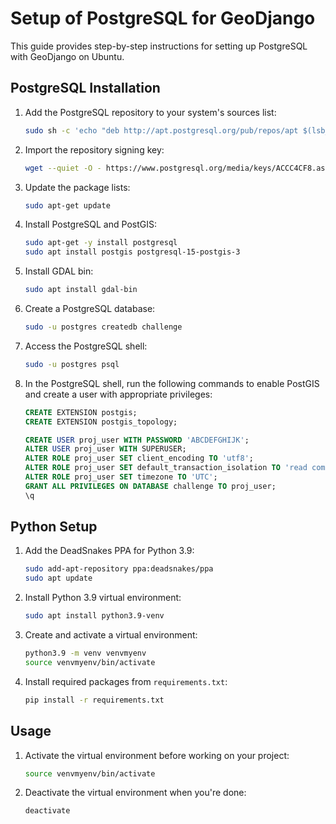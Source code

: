 # Setup of PostgreSQL for GeoDjango

This guide provides step-by-step instructions for setting up PostgreSQL with GeoDjango on Ubuntu.

## PostgreSQL Installation

1. Add the PostgreSQL repository to your system's sources list:
   
    ```bash
    sudo sh -c 'echo "deb http://apt.postgresql.org/pub/repos/apt $(lsb_release -cs)-pgdg main" > /etc/apt/sources.list.d/pgdg.list'
    ```

2. Import the repository signing key:

    ```bash
    wget --quiet -O - https://www.postgresql.org/media/keys/ACCC4CF8.asc | sudo apt-key add -
    ```

3. Update the package lists:

    ```bash
    sudo apt-get update
    ```

4. Install PostgreSQL and PostGIS:

    ```bash
    sudo apt-get -y install postgresql
    sudo apt install postgis postgresql-15-postgis-3
    ```

5. Install GDAL bin:

    ```bash
    sudo apt install gdal-bin
    ```

6. Create a PostgreSQL database:

    ```bash
    sudo -u postgres createdb challenge
    ```

7. Access the PostgreSQL shell:

    ```bash
    sudo -u postgres psql
    ```

8. In the PostgreSQL shell, run the following commands to enable PostGIS and create a user with appropriate privileges:

    ```sql
    CREATE EXTENSION postgis;
    CREATE EXTENSION postgis_topology;

    CREATE USER proj_user WITH PASSWORD 'ABCDEFGHIJK';
    ALTER USER proj_user WITH SUPERUSER;
    ALTER ROLE proj_user SET client_encoding TO 'utf8';
    ALTER ROLE proj_user SET default_transaction_isolation TO 'read committed';
    ALTER ROLE proj_user SET timezone TO 'UTC';
    GRANT ALL PRIVILEGES ON DATABASE challenge TO proj_user;
    \q
    ```

## Python Setup

1. Add the DeadSnakes PPA for Python 3.9:

    ```bash
    sudo add-apt-repository ppa:deadsnakes/ppa
    sudo apt update
    ```

2. Install Python 3.9 virtual environment:

    ```bash
    sudo apt install python3.9-venv
    ```

3. Create and activate a virtual environment:

    ```bash
    python3.9 -m venv venvmyenv
    source venvmyenv/bin/activate
    ```

4. Install required packages from `requirements.txt`:

    ```bash
    pip install -r requirements.txt
    ```

## Usage

1. Activate the virtual environment before working on your project:

    ```bash
    source venvmyenv/bin/activate
    ```

2. Deactivate the virtual environment when you're done:

    ```bash
    deactivate
    ```


